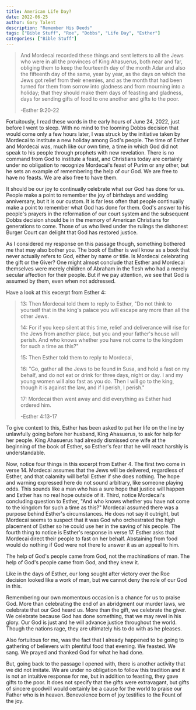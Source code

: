 ```yaml
---
title: American Life Day?
date: 2022-06-25
author: Gary Talent
description: "Remember His Deeds"
tags: ["Bible Stuff", "Roe", "Dobbs", "Life Day", "Esther"]
categories: ["Bible Stuff"]
---
```


> And Mordecai recorded these things and sent letters to all the Jews who were
> in all the provinces of King Ahasuerus, both near and far, obliging them to
> keep the fourteenth day of the month Adar and also the fifteenth day of the
> same, year by year, as the days on which the Jews got relief from their
> enemies, and as the month that had been turned for them from sorrow into
> gladness and from mourning into a holiday; that they should make them days
> of feasting and gladness, days for sending gifts of food to one another and
> gifts to the poor.
>
> -Esther 9:20-22

Fortuitously, I read these words in the early hours of June 24, 2022, just
before I went to sleep.
With no mind to the looming Dobbs decision that would come only a few hours
later, I was struck by the initiative taken by Mordecai to institute a new
holiday among God's people.
The time of Esther and Mordecai was, much like our own time, a time in which
God did not speak to his people through prophets with new revelation.
There is no command from God to institute a feast, and Christians today are
certainly under no obligation to recognize Mordecai's feast of Purim or any
other, but he sets an example of remembering the help of our God.
We are free to have no feasts. We are also free to have them.

It should be our joy to continually celebrate what our God has done for us.
People make a point to remember the joy of birthdays and wedding anniversary,
but it is our custom.
It is far less often that people continually make a point to remember what God
has done for them.
God's answer to his people's prayers in the reformation of our court system and
the subsequent Dobbs decision should be in the memory of American Christians
for generations to come.
Those of us who lived under the rulings the dishonest Burger Court can delight
that God has restored justice.

As I considered my response on this passage though, something bothered me that
may also bother you.
The book of Esther is well know as a book that never actually refers to God,
either by name or title.
Is Mordecai celebrating the gift or the Giver?
One might almost conclude that Esther and Mordecai themselves were merely
children of Abraham in the flesh who had a merely secular affection for their
people.
But if we pay attention, we see that God is assumed by them, even when not
addressed.

Have a look at this excerpt from Esther 4:

> 13: Then Mordecai told them to reply to Esther, "Do not think to yourself
> that in the king's palace you will escape any more than all the other Jews.
>
> 14: For if you keep silent at this time, relief and deliverance will rise for
> the Jews from another place, but you and your father's house will perish. And
> who knows whether you have not come to the kingdom for such a time as this?"
>
> 15: Then Esther told them to reply to Mordecai,
>
> 16: "Go, gather all the Jews to be found in Susa, and hold a fast on my
> behalf, and do not eat or drink for three days, night or day. I and my young
> women will also fast as you do. Then I will go to the king, though it is
> against the law, and if I perish, I perish."
>
> 17: Mordecai then went away and did everything as Esther had ordered him.
>
> -Esther 4:13-17

To give context to this, Esther has been asked to put her life on the line by
unlawfully going before her husband, King Ahasuerus, to ask for help
for her people.
King Ahasuerus had already dismissed one wife at the beginning of the book of
Esther, so Esther's fear that he will react harshly is understandable.

Now, notice four things in this excerpt from Esther 4.
The first two come in verse 14.
Mordecai assumes that the Jews will be delivered, regardless of Esther, and
that calamity will befall Esther if she does nothing.
The hope and warning expressed here do not sound arbitrary, like someone
playing odds.
This sounds like a man who has a sure hope that justice will happen and Esther
has no real hope outside of it.
Third, notice Mordecai's concluding question to Esther, "And
who knows whether you have not come to the kingdom for such a time as this?"
Mordecai assumed there was a purpose behind Esther's circumstances.
He does not say it outright, but Mordecai seems to suspect that it was God who
orchestrated the high placement of Esther so he could use her in the saving of
his people.
The fourth thing to notice is Esther's response in verse 17.
Esther asks that Mordecai direct their people to fast on her behalf.
Abstaining from food would do nothing if God were not there to answer it as an
appeal to him.

The help of God's people came from God, not the machinations of man.
The help of God's people came from God, and they knew it.

Like in the days of Esther, our long sought after victory over the Roe decision
looked like a work of man, but we cannot deny the role of our God in this.

Remembering our own momentous occasion is a chance for us to praise God.
More than celebrating the end of an abridgment our murder laws, we celebrate
that our God heard us.
More than the gift, we celebrate the giver.
We celebrate because God has done something, that we may revel in his glory.
Our God is just and he will advance justice throughout the world.
Though the nations rage, they are ultimately his to do with as he pleases.

Also fortuitous for me, was the fact that I already happened to be going to
gathering of believers with plentiful food that evening.
We feasted. We sang. We prayed and thanked God for what he had done.

But, going back to the passage I opened with, there is another activity that we
did not imitate.
We are under no obligation to follow this tradition and it is not an intuitive
response for me, but in addition to feasting, they gave gifts to the poor.
It does not specify that the gifts were extravagant, but gifts of sincere
goodwill would certainly be a cause for the world to praise our Father who is
in heaven.
Benevolence born of joy testifies to the Fount of the joy.
